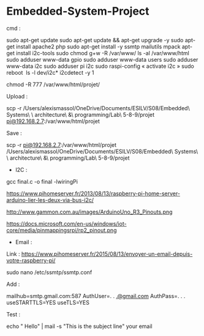 # Embedded-System-Project

cmd : 

sudo apt-get update
sudo apt-get update && apt-get upgrade -y
sudo apt-get install apache2 php
sudo apt-get install -y ssmtp mailutils mpack
apt-get install i2c-tools
sudo chmod g+w -R /var/www/ 
ls -al /var/www/html
sudo adduser www-data gpio
sudo adduser www-data users
sudo adduser www-data i2c
sudo adduser pi i2c
sudo raspi-config 
« activate i2c »
sudo reboot 
ls -l dev/i2c*
i2cdetect -y 1



chmod -R 777 /var/www/html/projet/

Upload : 

scp -r /Users/alexismassol/OneDrive/Documents/ESILV/S08/Embedded\ Systems\ \ architecture\ \&\ programming/Lab\ 5-8-9/projet pi@192.168.2.7:/var/www/html/projet


Save :

 scp -r pi@192.168.2.7:/var/www/html/projet /Users/alexismassol/OneDrive/Documents/ESILV/S08/Embedded\ Systems\ \ architecture\ \&\ programming/Lab\ 5-8-9/projet 


- I2C :

gcc final.c -o final -lwiringPi

https://www.pihomeserver.fr/2013/08/13/raspberry-pi-home-server-arduino-lier-les-deux-via-bus-i2c/

http://www.gammon.com.au/images/ArduinoUno_R3_Pinouts.png

https://docs.microsoft.com/en-us/windows/iot-core/media/pinmappingsrpi/rp2_pinout.png


- Email : 

Link : https://www.pihomeserver.fr/2015/08/13/envoyer-un-email-depuis-votre-raspberry-pi/

 sudo nano /etc/ssmtp/ssmtp.conf 

Add :

mailhub=smtp.gmail.com:587
AuthUser=. . .@gmail.com
AuthPass=. . . 
useSTARTTLS=YES
useTLS=YES

Test : 

 echo " Hello" | mail -s "This is the subject line" your email
